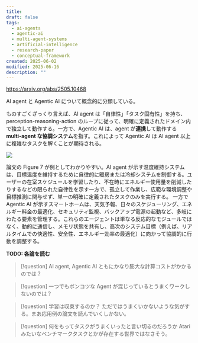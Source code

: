 ```yaml
---
title:
draft: false
tags:
  - ai-agents
  - agentic-ai
  - multi-agent-systems
  - artificial-intelligence
  - research-paper
  - conceptual-framework
created: 2025-06-02
modified: 2025-06-16
description: ""
---
```

https://arxiv.org/abs/2505.10468

AI agent と Agentic AI について概念的に分類している。

ものすごくざっくり言えば、AI agent は「自律性」「タスク固有性」を持ち、perception-reasoning-action のループに従って、明確に定義されたドメイン内で独立して動作する。一方で、Agentic AI は、agent が**連携**して動作する **multi-agent な協調システム**を指す。これによって Agentic AI は AI agent 以上に複雑なタスクを解くことが期待される。

![](https://paper-assets.alphaxiv.org/figures/2505.10468/x5.png)

論文の Figure 7 が例としてわかりやすい。AI agent が示す温度維持システムは、目標温度を維持するために自律的に暖房または冷却システムを制御する。ユーザーの在室スケジュールを学習したり、不在時にエネルギー使用量を削減したりするなどの限られた自律性を示す一方で、孤立して作業し、広範な環境調整や目標推測に関与せず、単一の明確に定義されたタスクのみを実行する。
一方で Agentic AI が示すスマートホームは、天気予報、日々のスケジューリング、エネルギー料金の最適化、セキュリティ監視、バックアップ電源の起動など、多岐にわたる要素を管理する。これらのエージェントは単なる反応的なモジュールではなく、動的に通信し、メモリ状態を共有し、高次のシステム目標（例えば、リアルタイムでの快適性、安全性、エネルギー効率の最適化）に向かって協調的に行動を調整する。

**TODO: 各論を読む**

> [!question] AI agent, Agentic AI ともにかなり膨大な計算コストがかかるのでは？

> [!question] 一つでもポンコツな Agent が混じっているとうまくワークしないのでは？

> [!question] 学習は収束するのか？
> ただではうまくいかないような気がする。まあ応用例の論文を読んでいくしかない。

> [!question] 何をもってタスクがうまくいったと言い切るのだろうか
> Atari みたいなベンチマークタスクとかが存在する世界ではなさそう。
